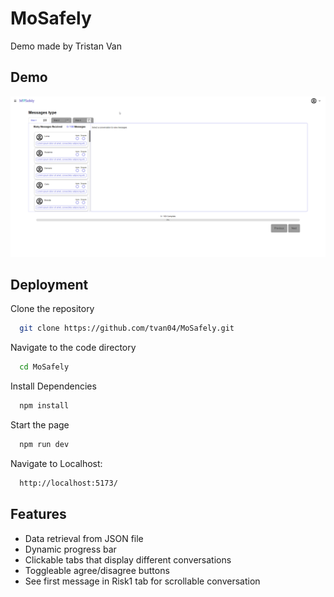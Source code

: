 # MoSafely

Demo made by Tristan Van

## Demo
![](https://github.com/tvan04/MoSafely/blob/main/demo.gif)

## Deployment

Clone the repository 
```bash
  git clone https://github.com/tvan04/MoSafely.git
```
Navigate to the code directory
```bash
  cd MoSafely
```
Install Dependencies 
```bash
  npm install
```
Start the page
```bash
  npm run dev
```
Navigate to Localhost:
```bash
  http://localhost:5173/
```


## Features

- Data retrieval from JSON file
- Dynamic progress bar
- Clickable tabs that display different conversations
- Toggleable agree/disagree buttons
- See first message in Risk1 tab for scrollable conversation 

